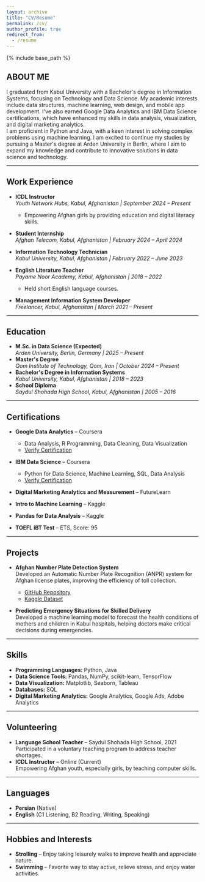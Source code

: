 ```yaml
---
layout: archive
title: "CV/Resume"
permalink: /cv/
author_profile: true
redirect_from:
  - /resume
---
```


{% include base_path %}  

## ABOUT ME  
I graduated from Kabul University with a Bachelor's degree in Information Systems, focusing on Technology and Data Science. My academic interests include data structures, machine learning, web design, and mobile app development. I've also earned Google Data Analytics and IBM Data Science certifications, which have enhanced my skills in data analysis, visualization, and digital marketing analytics.  
I am proficient in Python and Java, with a keen interest in solving complex problems using machine learning. I am excited to continue my studies by pursuing a Master's degree at Arden University in Berlin, where I aim to expand my knowledge and contribute to innovative solutions in data science and technology.  

---

## Work Experience  

- **ICDL Instructor**  
  *Youth Network Hubs, Kabul, Afghanistan | September 2024 – Present*  
  - Empowering Afghan girls by providing education and digital literacy skills.  

- **Student Internship**  
  *Afghan Telecom, Kabul, Afghanistan | February 2024 – April 2024*  

- **Information Technology Technician**  
  *Kabul University, Kabul, Afghanistan | February 2022 – June 2023*  

- **English Literature Teacher**  
  *Payame Noor Academy, Kabul, Afghanistan | 2018 – 2022*  
  - Held short English language courses.  

- **Management Information System Developer**  
  *Freelancer, Kabul, Afghanistan | March 2021 – Present*  

---

## Education  

- **M.Sc. in Data Science (Expected)**  
  *Arden University, Berlin, Germany | 2025 – Present*  
- **Master's Degree**  
  *Qom Institute of Technology, Qom, Iran | October 2024 – Present*  
- **Bachelor's Degree in Information Systems**  
  *Kabul University, Kabul, Afghanistan | 2018 – 2023*  
- **School Diploma**  
  *Saydul Shohada High School, Kabul, Afghanistan | 2005 – 2016*  

---

## Certifications  

- **Google Data Analytics** – Coursera  
  - Data Analysis, R Programming, Data Cleaning, Data Visualization  
  - [Verify Certification](https://coursera.org/verify/MAWT2JM4Q5LC)  

- **IBM Data Science** – Coursera  
  - Python for Data Science, Machine Learning, SQL, Data Analysis  
  - [Verify Certification](https://coursera.org/verify/6V5VYVJ9G7QB)  

- **Digital Marketing Analytics and Measurement** – FutureLearn  
- **Intro to Machine Learning** – Kaggle  
- **Pandas for Data Analysis** – Kaggle  
- **TOEFL iBT Test** – ETS, Score: 95  

---

## Projects  

- **Afghan Number Plate Detection System**  
  Developed an Automatic Number Plate Recognition (ANPR) system for Afghan license plates, improving the efficiency of toll collection.  
  - [GitHub Repository](https://github.com/raufmirzayee/Afghan-ANPR)  
  - [Kaggle Dataset](https://www.kaggle.com/datasets/abdulraufmirzayee/afghanistan-number-plates)  

- **Predicting Emergency Situations for Skilled Delivery**  
  Developed a machine learning model to forecast the health conditions of mothers and children in Kabul hospitals, helping doctors make critical decisions during emergencies.  

---

## Skills  

- **Programming Languages:** Python, Java  
- **Data Science Tools:** Pandas, NumPy, scikit-learn, TensorFlow  
- **Data Visualization:** Matplotlib, Seaborn, Tableau  
- **Databases:** SQL  
- **Digital Marketing Analytics:** Google Analytics, Google Ads, Adobe Analytics  

---

## Volunteering  

- **Language School Teacher** – Saydul Shohada High School, 2021  
  Participated in a voluntary teaching program to address teacher shortages.  
- **ICDL Instructor** – Online (Current)  
  Empowering Afghan youth, especially girls, by teaching computer skills.  

---

## Languages  

- **Persian** (Native)  
- **English** (C1 Listening, B2 Reading, Writing, Speaking)  

---

## Hobbies and Interests  

- **Strolling** – Enjoy taking leisurely walks to improve health and appreciate nature.  
- **Swimming** – Favorite way to stay active, relieve stress, and enjoy water activities.  
